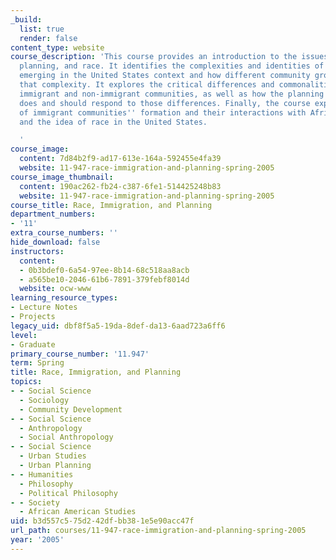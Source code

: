 ```yaml
---
_build:
  list: true
  render: false
content_type: website
course_description: 'This course provides an introduction to the issues of immigrants,
  planning, and race. It identifies the complexities and identities of immigrant populations
  emerging in the United States context and how different community groups negotiate
  that complexity. It explores the critical differences and commonalities between
  immigrant and non-immigrant communities, as well as how the planning profession
  does and should respond to those differences. Finally, the course explores the intersection
  of immigrant communities'' formation and their interactions with African Americans
  and the idea of race in the United States.

  '
course_image:
  content: 7d84b2f9-ad17-613e-164a-592455e4fa39
  website: 11-947-race-immigration-and-planning-spring-2005
course_image_thumbnail:
  content: 190ac262-fb24-c387-6fe1-514425248b83
  website: 11-947-race-immigration-and-planning-spring-2005
course_title: Race, Immigration, and Planning
department_numbers:
- '11'
extra_course_numbers: ''
hide_download: false
instructors:
  content:
  - 0b3bdef0-6a54-97ee-8b14-68c518aa8acb
  - a565be10-2046-61b6-7891-379febf8014d
  website: ocw-www
learning_resource_types:
- Lecture Notes
- Projects
legacy_uid: dbf8f5a5-19da-8def-da13-6aad723a6ff6
level:
- Graduate
primary_course_number: '11.947'
term: Spring
title: Race, Immigration, and Planning
topics:
- - Social Science
  - Sociology
  - Community Development
- - Social Science
  - Anthropology
  - Social Anthropology
- - Social Science
  - Urban Studies
  - Urban Planning
- - Humanities
  - Philosophy
  - Political Philosophy
- - Society
  - African American Studies
uid: b3d557c5-75d2-42df-bb38-1e5e90acc47f
url_path: courses/11-947-race-immigration-and-planning-spring-2005
year: '2005'
---
```

